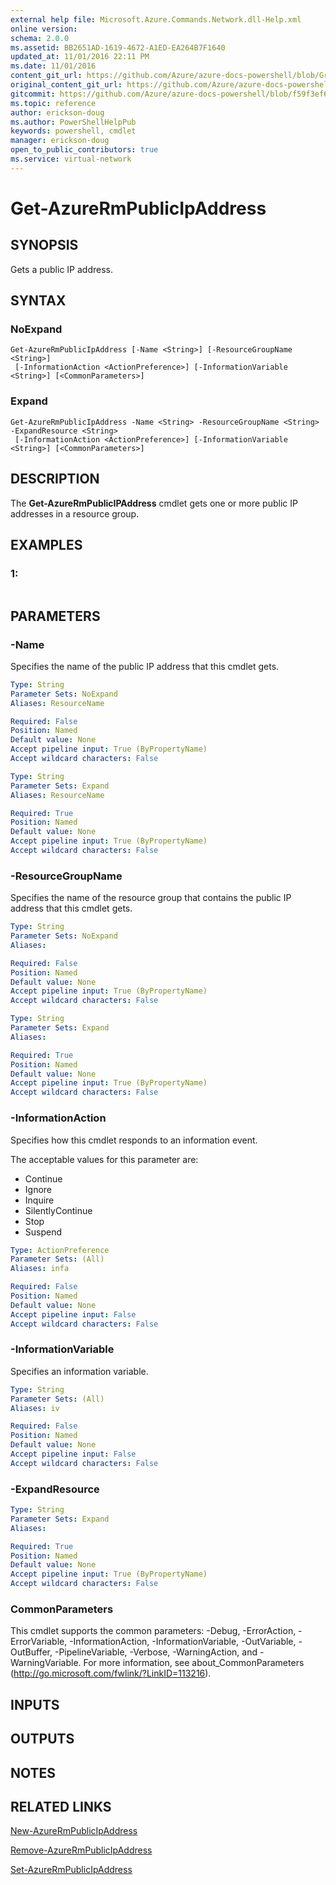 ```yaml
---
external help file: Microsoft.Azure.Commands.Network.dll-Help.xml
online version:
schema: 2.0.0
ms.assetid: BB2651AD-1619-4672-A1ED-EA264B7F1640
updated_at: 11/01/2016 22:11 PM
ms.date: 11/01/2016
content_git_url: https://github.com/Azure/azure-docs-powershell/blob/Graham71305/azureps-cmdlets-docs/ResourceManager/AzureRM.Network/v1.0.13/Get-AzureRmPublicIpAddress.md
original_content_git_url: https://github.com/Azure/azure-docs-powershell/blob/Graham71305/azureps-cmdlets-docs/ResourceManager/AzureRM.Network/v1.0.13/Get-AzureRmPublicIpAddress.md
gitcommit: https://github.com/Azure/azure-docs-powershell/blob/f59f3ef60bc592383812213e69fd77ba950759ed
ms.topic: reference
author: erickson-doug
ms.author: PowerShellHelpPub
keywords: powershell, cmdlet
manager: erickson-doug
open_to_public_contributors: true
ms.service: virtual-network
---
```


# Get-AzureRmPublicIpAddress

## SYNOPSIS
Gets a public IP address.

## SYNTAX

### NoExpand
```
Get-AzureRmPublicIpAddress [-Name <String>] [-ResourceGroupName <String>]
 [-InformationAction <ActionPreference>] [-InformationVariable <String>] [<CommonParameters>]
```

### Expand
```
Get-AzureRmPublicIpAddress -Name <String> -ResourceGroupName <String> -ExpandResource <String>
 [-InformationAction <ActionPreference>] [-InformationVariable <String>] [<CommonParameters>]
```

## DESCRIPTION
The **Get-AzureRmPublicIPAddress** cmdlet gets one or more public IP addresses in a resource group.

## EXAMPLES

### 1:
```

```

## PARAMETERS

### -Name
Specifies the name of the public IP address that this cmdlet gets.

```yaml
Type: String
Parameter Sets: NoExpand
Aliases: ResourceName

Required: False
Position: Named
Default value: None
Accept pipeline input: True (ByPropertyName)
Accept wildcard characters: False
```

```yaml
Type: String
Parameter Sets: Expand
Aliases: ResourceName

Required: True
Position: Named
Default value: None
Accept pipeline input: True (ByPropertyName)
Accept wildcard characters: False
```

### -ResourceGroupName
Specifies the name of the resource group that contains the public IP address that this cmdlet gets.

```yaml
Type: String
Parameter Sets: NoExpand
Aliases: 

Required: False
Position: Named
Default value: None
Accept pipeline input: True (ByPropertyName)
Accept wildcard characters: False
```

```yaml
Type: String
Parameter Sets: Expand
Aliases: 

Required: True
Position: Named
Default value: None
Accept pipeline input: True (ByPropertyName)
Accept wildcard characters: False
```

### -InformationAction
Specifies how this cmdlet responds to an information event.

The acceptable values for this parameter are:

- Continue
- Ignore
- Inquire
- SilentlyContinue
- Stop
- Suspend

```yaml
Type: ActionPreference
Parameter Sets: (All)
Aliases: infa

Required: False
Position: Named
Default value: None
Accept pipeline input: False
Accept wildcard characters: False
```

### -InformationVariable
Specifies an information variable.

```yaml
Type: String
Parameter Sets: (All)
Aliases: iv

Required: False
Position: Named
Default value: None
Accept pipeline input: False
Accept wildcard characters: False
```

### -ExpandResource

```yaml
Type: String
Parameter Sets: Expand
Aliases: 

Required: True
Position: Named
Default value: None
Accept pipeline input: True (ByPropertyName)
Accept wildcard characters: False
```

### CommonParameters
This cmdlet supports the common parameters: -Debug, -ErrorAction, -ErrorVariable, -InformationAction, -InformationVariable, -OutVariable, -OutBuffer, -PipelineVariable, -Verbose, -WarningAction, and -WarningVariable. For more information, see about_CommonParameters (http://go.microsoft.com/fwlink/?LinkID=113216).

## INPUTS

## OUTPUTS

## NOTES

## RELATED LINKS

[New-AzureRmPublicIpAddress](./New-AzureRmPublicIpAddress.md)

[Remove-AzureRmPublicIpAddress](./Remove-AzureRmPublicIpAddress.md)

[Set-AzureRmPublicIpAddress](./Set-AzureRmPublicIpAddress.md)


